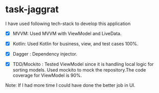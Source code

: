 # task-jaggrat
I have used following tech-stack to develop this application

- [x] MVVM: Used MVVM with ViewModel and LiveData.
- [x] Kotlin: Used Kotlin for business, view, and test cases 100%. 
- [x] Dagger : Dependency injector. 
- [x] TDD/Mockito : Tested ViewModel since it is handling local logic for sorting models. Used mockito to mock the repository.The code coverage for ViewModel is 90%.
 

Note: If I had more time I could have done the better job in UI.



